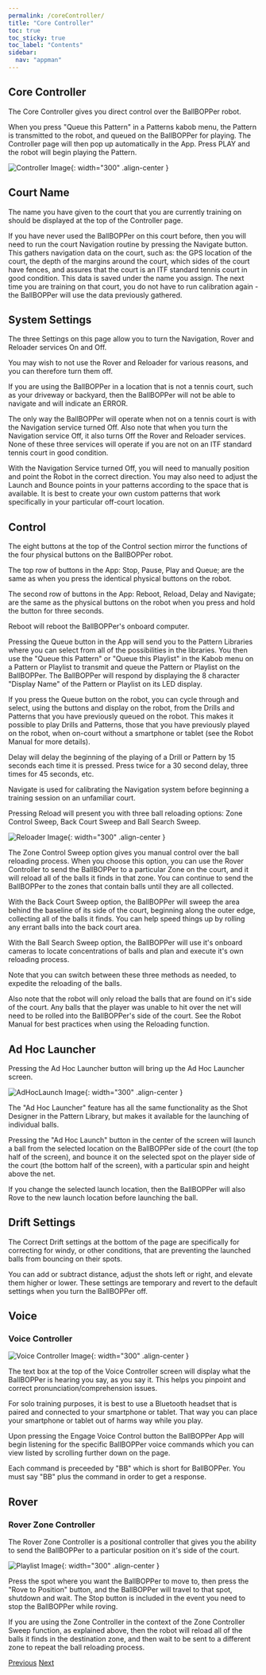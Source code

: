 ```yaml
---
permalink: /coreController/
title: "Core Controller"
toc: true
toc_sticky: true
toc_label: "Contents"
sidebar:
  nav: "appman"
---
```


## Core Controller

The Core Controller gives you direct control over the BallBOPPer robot. 

When you press "Queue this Pattern" in a Patterns kabob menu, the Pattern is transmitted to the robot, and queued on the BallBOPPer for playing. The Controller page will then pop up automatically in the App. Press PLAY and the robot will begin playing the Pattern. 

![Controller Image](../assets/images/ControllerScreen_500.png){: width="300" .align-center }

## Court Name

The name you have given to the court that you are currently training on should be displayed at the top of the Controller page.

If you have never used the BallBOPPer on this court before, then you will need to run the court Navigation routine by pressing the Navigate button. This gathers navigation data on the court, such as: the GPS location of the court, the depth of the margins around the court, which sides of the court have fences, and assures that the court is an ITF standard tennis court in good condition. This data is saved under the name you assign. The next time you are training on that court, you do not have to run calibration again - the BallBOPPer will use the data previously gathered.

## System Settings

The three Settings on this page allow you to turn the Navigation, Rover and Reloader services On and Off. 

You may wish to not use the Rover and Reloader for various reasons, and you can therefore turn them off. 

If you are using the BallBOPPer in a location that is not a tennis court, such as your driveway or backyard, then the BallBOPPer will not be able to navigate and will indicate an ERROR. 

The only way the BallBOPPer will operate when not on a tennis court is with the Navigation service turned Off. Also note that when you turn the Navigation service Off, it also turns Off the Rover and Reloader services. None of these three services will operate if you are not on an ITF standard tennis court in good condition. 

With the Navigation Service turned Off, you will need to manually position and point the Robot in the correct direction. You may also need to adjust the Launch and Bounce points in your patterns according to the space that is available. It is best to create your own custom patterns that work specifically in your particular off-court location.

## Control

The eight buttons at the top of the Control section mirror the functions of the four physical buttons on the BallBOPPer robot.

The top row of buttons in the App: Stop, Pause, Play and Queue; are the same as when you press the identical physical buttons on the robot.

The second row of buttons in the App: Reboot, Reload, Delay and Navigate; are the same as the physical buttons on the robot when you press and hold the button for three seconds.

Reboot will reboot the BallBOPPer's onboard computer. 

Pressing the Queue button in the App will send you to the Pattern Libraries where you can select from all of the possibilities in the libraries. You then use the "Queue this Pattern" or "Queue this Playlist" in the Kabob menu on a Pattern or Playlist to transmit and queue the Pattern or Playlist on the BallBOPPer. The BallBOPPer will respond by displaying the 8 character "Display Name" of the Pattern or Playlist on its LED display. 

If you press the Queue button on the robot, you can cycle through and select, using the buttons and display on the robot, from the Drills and Patterns that you have previously queued on the robot. This makes it possible to play Drills and Patterns, those that you have previously played on the robot, when on-court without a smartphone or tablet (see the Robot Manual for more details). 

Delay will delay the beginning of the playing of a Drill or Pattern by 15 seconds each time it is pressed. Press twice for a 30 second delay, three times for 45 seconds, etc. 

Navigate is used for calibrating the Navigation system before beginning a training session on an unfamiliar court.

Pressing Reload will present you with three ball reloading options: Zone Control Sweep, Back Court Sweep and Ball Search Sweep.

![Reloader Image](../assets/images/ReloaderOptions.jpg){: width="300" .align-center }

The Zone Control Sweep option gives you manual control over the ball reloading process. When you choose this option, you can use the Rover Controller to send the BallBOPPer to a particular Zone on the court, and it will reload all of the balls it finds in that zone. You can continue to send the BallBOPPer to the zones that contain balls until they are all collected.

With the Back Court Sweep option, the BallBOPPer will sweep the area behind the baseline of its side of the court, beginning along the outer edge, collecting all of the balls it finds. You can help speed things up by rolling any errant balls into the back court area.

With the Ball Search Sweep option, the BallBOPPer will use it's onboard cameras to locate concentrations of balls and plan and execute it's own reloading process.

Note that you can switch between these three methods as needed, to expedite the reloading of the balls. 

Also note that the robot will only reload the balls that are found on it's side of the court. Any balls that the player was unable to hit over the net will need to be rolled into the BallBOPPer's side of the court. See the Robot Manual for best practices when using the Reloading function.

## Ad Hoc Launcher

Pressing the Ad Hoc Launcher button will bring up the Ad Hoc Launcher screen.

![AdHocLaunch Image](../assets/images/AdHocLaunchScreen_500.jpg){: width="300" .align-center }

The "Ad Hoc Launcher" feature has all the same functionality as the Shot Designer in the Pattern Library, but makes it available for the launching of individual balls.

Pressing the "Ad Hoc Launch" button in the center of the screen will launch a ball from the selected location on the BallBOPPer side of the court (the top half of the screen), and bounce it on the selected spot on the player side of the court (the bottom half of the screen), with a particular spin and height above the net.

If you change the selected launch location, then the BallBOPPer will also Rove to the new launch location before launching the ball.

## Drift Settings

The Correct Drift settings at the bottom of the page are specifically for correcting for windy, or other conditions, that are preventing the launched balls from bouncing on their spots. 

You can add or subtract distance, adjust the shots left or right, and elevate them higher or lower. These settings are temporary and revert to the default settings when you turn the BallBOPPer off.

## Voice

### Voice Controller

![Voice Controller Image](../assets/images/VoiceControllerScreen_500.jpg){: width="300" .align-center }

The text box at the top of the Voice Controller screen will display what the BallBOPPer is hearing you say, as you say it. This helps you pinpoint and correct pronunciation/comprehension issues.

For solo training purposes, it is best to use a Bluetooth headset that is paired and connected to your smartphone or tablet. That way you can place your smartphone or tablet out of harms way while you play.

Upon pressing the Engage Voice Control button the BallBOPPer App will begin listening for the specific BallBOPPer voice commands which you can view listed by scrolling further down on the page. 

Each command is preceeded by "BB" which is short for BallBOPPer. You must say "BB" plus the command in order to get a response.

## Rover

### Rover Zone Controller

The Rover Zone Controller is a positional controller that gives you the ability to send the BallBOPPer to a particular position on it's side of the court. 

![Playlist Image](../assets/images/RoverControllerScreen_500.jpg){: width="300" .align-center }

Press the spot where you want the BallBOPPer to move to, then press the "Rove to Position" button, and the BallBOPPer will travel to that spot, shutdown and wait. The Stop button is included in the event you need to stop the BallBOPPer while roving.

If you are using the Zone Controller in the context of the Zone Controller Sweep function, as explained above, then the robot will reload all of the balls it finds in the destination zone, and then wait to be sent to a different zone to repeat the ball reloading process.

  <nav class="pagination">
      <a href="/BallBOPPer/shotDesigner/" class="pagination--pager" title="Shot Designer">Previous</a>
        <a href="/BallBOPPer/community/" class="pagination--pager" title="Shot Designer">Next</a> 
  </nav>
  

